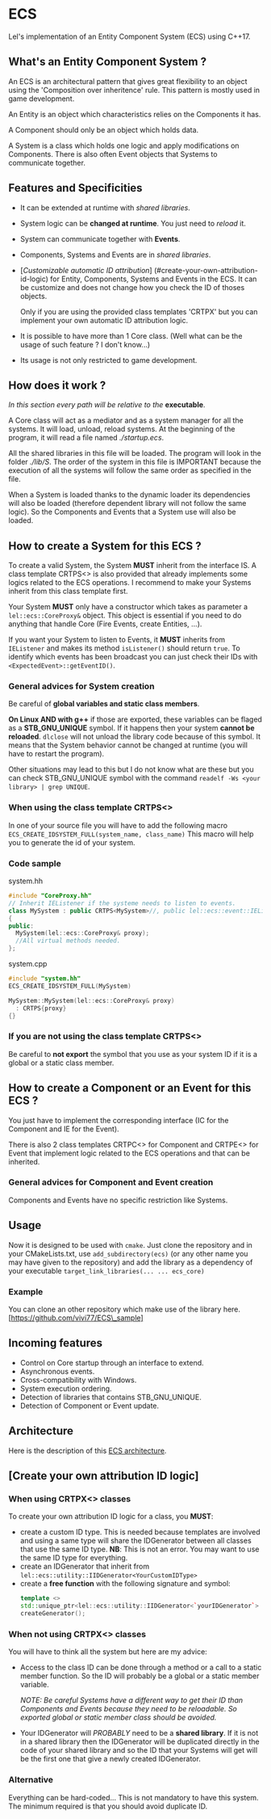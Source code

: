 # ECS

Lel's implementation of an Entity Component System (ECS) using C++17.

## What's an Entity Component System ?

An ECS is an architectural pattern that gives great flexibility to an object
using the 'Composition over inheritence' rule. This pattern is mostly used in
game development.

An Entity is an object which characteristics relies on the Components it has.

A Component should only be an object which holds data.

A System is a class which holds one logic and apply modifications on Components.
There is also often Event objects that Systems to communicate together.

## Features and Specificities

  * It can be extended at runtime with *shared libraries*.
  * System logic can be **changed at runtime**. You just need to *reload* it.
  * System can communicate together with **Events**.
  * Components, Systems and Events are in *shared libraries*.
  * [*Customizable automatic ID attribution*]
    (#create-your-own-attribution-id-logic) for Entity, Components, Systems and
    Events in the ECS. It can be customize and does not change how you check the
    ID of thoses objects.

    Only if you are using the provided class templates 'CRTPX' but you can
    implement your own automatic ID attribution logic.
  * It is possible to have more than 1 Core class. (Well what can be the usage
    of such feature ? I don't know...)
  * Its usage is not only restricted to game development.

## How does it work ?

*In this section every path will be relative to the* **executable**.

A Core class will act as a mediator and as a system manager for all the systems.
It will load, unload, reload systems. At the beginning of the program, it will
read a file named *./startup.ecs*.

All the shared libraries in this file will be loaded. The program will look in
the folder *./lib/S*. The order of the system in this file is IMPORTANT because
the execution of all the systems will follow the same order as specified in the
file.

When a System is loaded thanks to the dynamic loader its dependencies will also
be loaded (therefore dependent library will not follow the same logic). So the
Components and Events that a System use will also be loaded.

## How to create a System for this ECS ?

To create a valid System, the System **MUST** inherit from the interface IS.
A class template CRTPS<> is also provided that already implements some logics
related to the ECS operations. I recommend to make your Systems inherit from
this class template first.

Your System **MUST** only have a constructor which takes as parameter a
`lel::ecs::CoreProxy&` object. This object is essential if you need to do
anything that handle Core (Fire Events, create Entities, ...).

If you want your System to listen to Events, it **MUST** inherits from
`IEListener` and makes its method `isListener()` should return `true`.
To identify which events has been broadcast you can just check their IDs with
`<ExpectedEvent>::getEventID()`.

### General advices for System creation

Be careful of **global variables and static class members**.

**On Linux AND with g++** if those are exported, these variables can be flaged
as a **STB\_GNU\_UNIQUE** symbol. If it happens then your system **cannot be
reloaded**. `dlclose` will not unload the library code because of this
symbol. It means that the System behavior cannot be changed at runtime (you will
have to restart the program).

Other situations may lead to this but I do not know what are these but you can
check STB\_GNU\_UNIQUE symbol with the command `readelf -Ws <your library> |
grep UNIQUE`.

### When using the class template CRTPS<>

In one of your source file you will have to add the following macro
  `ECS_CREATE_IDSYSTEM_FULL(system_name, class_name)`
This macro will help you to generate the id of your system.

### Code sample

system.hh
```c++
#include "CoreProxy.hh"
// Inherit IEListener if the systeme needs to listen to events.
class MySystem : public CRTPS<MySystem>//, public lel::ecs::event::IEListener
{
public:
  MySystem(lel::ecs::CoreProxy& proxy);
  //All virtual methods needed.
};
```

system.cpp
```c++
#include "system.hh"
ECS_CREATE_IDSYSTEM_FULL(MySystem)

MySystem::MySystem(lel::ecs::CoreProxy& proxy)
  : CRTPS{proxy}
{}
```

### If you are not using the class template CRTPS<>

Be careful to **not export** the symbol that you use as your system ID if it is
a global or a static class member.

## How to create a Component or an Event for this ECS ?

You just have to implement the corresponding interface (IC for the Component and
IE for the Event).

There is also 2 class templates CRTPC<> for Component and CRTPE<> for Event that
implement logic related to the ECS operations and that can be inherited.

### General advices for Component and Event creation

Components and Events have no specific restriction like Systems.

## Usage

Now it is designed to be used with `cmake`. Just clone the repository and in
your CMakeLists.txt, use `add_subdirectory(ecs)` (or any other name you may have
given to the repository) and add the library as a dependency of your executable
`target_link_libraries(... ... ecs_core)`

### Example

You can clone an other repository which make use of the library here.
[https://github.com/vivi77/ECS\_sample]

## Incoming features

  * Control on Core startup through an interface to extend.
  * Asynchronous events.
  * Cross-compatibility with Windows.
  * System execution ordering.
  * Detection of libraries that contains STB\_GNU\_UNIQUE.
  * Detection of Component or Event update.

## Architecture

Here is the description of this [ECS architecture](doc/architecture.md).

## [Create your own attribution ID logic]

### When using CRTPX<> classes

To create your own attribution ID logic for a class, you **MUST**:

  * create a custom ID type. This is needed because templates are involved and
    using a same type will share the IDGenerator between all classes that use
    the same ID type.
    **NB**: This is not an error. You may want to use the same ID type for
    everything.
  * create an IDGenerator that inherit from
    `lel::ecs::utility::IIDGenerator<YourCustomIDType>`
  * create a **free function** with the following signature and symbol:
    ```c++
    template <>
    std::unique_ptr<lel::ecs::utility::IIDGenerator<`yourIDGenerator`>
    createGenerator();
    ```

### When **not using** CRTPX<> classes

You will have to think all the system but here are my advice:

  * Access to the class ID can be done through a method or a call to a static
    member function. So the ID will probably be a global or a static member
    variable.

    *NOTE: Be careful Systems have a different way to get their ID than
    Components and Events because they need to be reloadable. So exported global
    or static member class should be avoided.*
  * Your IDGenerator will *PROBABLY* need to be a **shared library**. If it is
    not in a shared library then the IDGenerator will be duplicated directly in
    the code of your shared library and so the ID that your Systems will get
    will be the first one that give a newly created IDGenerator.

### Alternative

Everything can be hard-coded... This is not mandatory to have this system. The
minimum required is that you should avoid duplicate ID.
